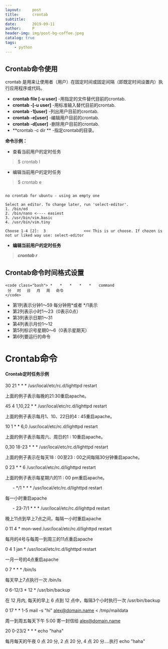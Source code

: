 ```yaml
---
layout:     post
title:      crontab
subtitle:   
date:       2019-09-11
author:     P
header-img: img/post-bg-coffee.jpeg
catalog: true
tags:
    - python
---
```

## Crontab命令使用

crontab 是用来让使用者（用户）在固定时间或固定间隔（即既定时间设置内）执行应用程序或代码。

- **crontab file [-u user]** -用指定的文件替代目前的crontab.
- **crontab -[-u user]** -用标准输入替代目前的crontab.
- **crontab -1[user]** -列出用户目前的crontab.
- **crontab -e[user]** -编辑用户目前的crontab.
- **crontab -d[user]** -删除用户目前的crontab.
- **crontab -c dir ** -指定crontab的目录。

**命令示例：**

- 查看当前用户的定时任务

> $ crontab l

- 编辑当前用户的定时任务

> $ crontab e

```

no crontab for ubuntu - using an empty one

Select an editor. To change later, run 'select-editor'.
1. /bin/ed
2. /bin/nano <---- easiest
3. /usr/bin/vim.basic
4. /usr/bin/vim.tiny

Choose 1-4 [2]:  3                 <<< This is ur choose. If chozen is not ur liked way use: select-editor 
```

- **编辑当前用户的定时任务**

> **<em id="__mceDel">crontab r**</em>

## Crontab命令时间格式设置

```
<code class="bash"> *　　*　　*　　*　　*　　command 
 分　 时　 日　 月　 周　 命令 
</code>
```

- 第1列表示分钟1～59 每分钟用*或者 */1表示
- 第2列表示小时1～23（0表示0点）
- 第3列表示日期1～31
- 第4列表示月份1～12
- 第5列标识号星期0～6（0表示星期天）
- 第6列要运行的命令

# Crontab命令

#### Crontab定时任务示例

> 
30 21 * * * /usr/local/etc/rc.d/lighttpd restart


上面的例子表示每晚的21:30重启apache。

> 
45 4 1,10,22 * * /usr/local/etc/rc.d/lighttpd restart


上面的例子表示每月1、10、22日的4 : 45重启apache。

> 
10 1 * * 6,0 /usr/local/etc/rc.d/lighttpd restart


上面的例子表示每周六、周日的1 : 10重启apache。

> 
0,30 18-23 * * * /usr/local/etc/rc.d/lighttpd restart


上面的例子表示在每天18 : 00至23 : 00之间每隔30分钟重启apache。

> 
0 23 * * 6 /usr/local/etc/rc.d/lighttpd restart


上面的例子表示每星期六的11 : 00 pm重启apache。

> 
<ul>
- */1 * * * /usr/local/etc/rc.d/lighttpd restart
</ul>


每一小时重启apache

> 
<ul>
- 23-7/1 * * * /usr/local/etc/rc.d/lighttpd restart
</ul>


晚上11点到早上7点之间，每隔一小时重启apache

> 
0 11 4 * mon-wed /usr/local/etc/rc.d/lighttpd restart


每月的4号与每周一到周三的11点重启apache

> 
0 4 1 jan * /usr/local/etc/rc.d/lighttpd restart


一月一号的4点重启apache

> 
0 7 * * * /bin/ls


每天早上7点执行一次 /bin/ls

> 
0 6-12/3 * 12 * /usr/bin/backup


在 12 月内, 每天的早上 6 点到 12 点中，每隔3个小时执行一次 /usr/bin/backup

> 
0 17 * * 1-5 mail -s "hi" [alex@domain.name](https://link.jianshu.com?t=mailto:alex@domain.name) < /tmp/maildata


周一到周五每天下午 5:00 寄一封信给 [alex@domain.name](https://link.jianshu.com?t=mailto:alex@domain.name)

> 
20 0-23/2 * * * echo "haha"


每月每天的午夜 0 点 20 分, 2 点 20 分, 4 点 20 分....执行 echo "haha"
